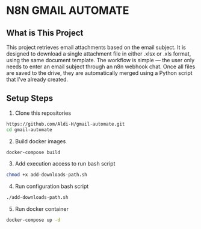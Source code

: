
# N8N GMAIL AUTOMATE

## What is This Project

This project retrieves email attachments based on the email subject. It is designed to download a single attachment file in either .xlsx or .xls format, using the same document template. The workflow is simple — the user only needs to enter an email subject through an n8n webhook chat. Once all files are saved to the drive, they are automatically merged using a Python script that I’ve already created.

## 
## Setup Steps

1. Clone this repositories

```bash
https://github.com/Aldi-H/gmail-automate.git
cd gmail-automate
```

2. Build docker images
```bash
docker-compose build
```

3. Add execution access to run bash script
```bash
chmod +x add-downloads-path.sh
```

4. Run configuration bash script
```bash
./add-downloads-path.sh
```

5. Run docker container
```bash
docker-compose up -d
```
